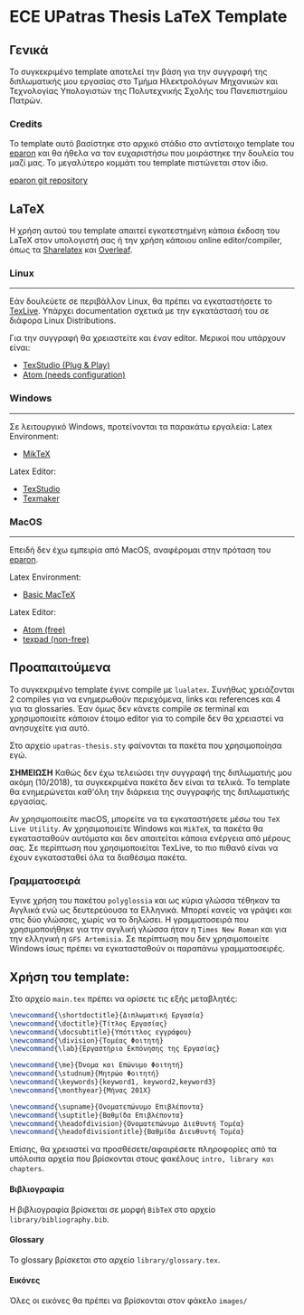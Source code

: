 # ECE UPatras Thesis LaTeX Template

## Γενικά
Το συγκεκριμένο template αποτελεί την βάση για την συγγραφή της διπλωματικής μου εργασίας στο Τμήμα Ηλεκτρολόγων Μηχανικών και Τεχνολογίας Υπολογιστών της Πολυτεχνικής Σχολής του Πανεπιστημίου Πατρών.

### Credits
Το template αυτό βασίστηκε στο αρχικό στάδιο στο αντίστοιχο template του [eparon](https://github.com/eparon) και θα ήθελα να τον ευχαριστήσω που μοιράστηκε την δουλεία του μαζί μας. Το μεγαλύτερο κομμάτι του template πιστώνεται στον ίδιο.

[eparon git repository](https://github.com/eparon/ece-upatras-thesis-template)

## LaTeX
Η χρήση αυτού του template απαιτεί εγκατεστημένη κάποια έκδοση του LaTeX στον υπολογιστή σας ή την χρήση κάποιου online editor/compiler, όπως τα [Sharelatex](http://sharelatex.com) και [Overleaf](http;//overleaf.com).

### Linux
---
Εάν δουλεύετε σε περιβάλλον Linux, θα πρέπει να εγκαταστήσετε το [TexLive](https://www.tug.org/texlive/). Υπάρχει documentation σχετικά με την εγκατάστασή του σε διάφορα Linux Distributions.

Για την συγγραφή θα χρειαστείτε και έναν editor. Μερικοί που υπάρχουν είναι:
* [TexStudio (Plug & Play)](https://www.texstudio.org)
* [Atom (needs configuration)](https://atom.io)

### Windows
---
Σε λειτουργικό Windows, προτείνονται τα παρακάτω εργαλεία:
Latex Environment:
* [MikTeX](http://miktex.org/download)

Latex Editor:
* [TexStudio](https://www.texstudio.org)
* [Texmaker](http://www.xm1math.net/texmaker/download.html)

### MacOS
---
Επειδή δεν έχω εμπειρία από MacOS, αναφέρομαι στην πρόταση του [eparon](https://github.com/eparon).

Latex Environment:
* [Basic MacTeX](https://tug.org/mactex/morepackages.html)

Latex Editor:
* [Atom (free)](https://atom.io)
* [texpad (non-free)](https://www.texpad.com)

## Προαπαιτούμενα
Το συγκεκριμένο template έγινε compile με `lualatex`.  Συνήθως χρειάζονται 2 compiles για να ενημερωθούν περιεχόμενα, links και references και 4 για τα glossaries. Έαν όμως δεν κάνετε compile σε terminal και χρησιμοποιείτε κάποιον έτοιμο editor για το compile δεν θα χρειαστεί να ανησυχείτε για αυτό.

Στο αρχείο `upatras-thesis.sty` φαίνονται τα πακέτα που χρησιμοποίησα εγώ.

**ΣΗΜΕΙΩΣΗ**
Καθώς δεν έχω τελειώσει την συγγραφή της διπλωματιής μου ακόμη (10/2018), τα συγκεκριμένα πακέτα δεν είναι τα τελικά. To template θα ενημερώνεται καθ'όλη την διάρκεια της συγγραφής της διπλωματικής εργασίας.

Αν χρησιμοποιείτε macOS, μπορείτε να τα εγκαταστήσετε μέσω του `TeX Live Utility`. Αν χρησιμοποιείτε Windows και `MikTeX`, τα πακέτα θα εγκατασταθούν αυτόματα και δεν απαιτείται κάποια ενέργεια από μέρους σας. Σε περίπτωση που χρησιμοποιείται TexLive, το πιο πιθανό είναι να έχουν εγκατασταθεί όλα τα διαθέσιμα πακέτα.

### Γραμματοσειρά
Έγινε χρήση του πακέτου `polyglossia` και ως κύρια γλώσσα τέθηκαν τα Αγγλικά ενώ ως δευτερεύουσα τα Ελληνικά. Μπορεί κανείς να γράψει και στις δύο γλώσσες, χωρίς να το δηλώσει. Η γραμματοσειρά που χρησιμοποιήθηκε για την αγγλική γλώσσα ήταν η `Times New Roman` και για την ελληνική η `GFS Artemisia`. Σε περίπτωση που δεν χρησιμοποιείτε Windows ίσως πρέπει να εγκατασταθούν οι παραπάνω γραμματοσειρές.

## Χρήση του template:
Στο αρχείο `main.tex` πρέπει να ορίσετε τις εξής μεταβλητές:
```latex
\newcommand{\shortdoctitle}{Διπλωματική Εργασία}
\newcommand{\doctitle}{Τίτλος Εργασίας}
\newcommand{\docsubtitle}{Υπότιτλος εγγράφου}
\newcommand{\division}{Τομέας Φοιτητή}
\newcommand{\lab}{Εργαστήριο Εκπόνησης της Εργασίας}

\newcommand{\me}{Όνομα και Επώνυμο Φοιτητή}
\newcommand{\studnum}{Μητρώο Φοιτητή}
\newcommand{\keywords}{keyword1, keyword2,keyword3}
\newcommand{\monthyear}{Μήνας 201X}

\newcommand{\supname}{Ονοματεπώνυμο Επιβλέποντα}
\newcommand{\suptitle}{Βαθμίδα Επιβλέποντα}
\newcommand{\headofdivision}{Ονοματεπώνυμο Διεθυντή Τομέα}
\newcommand{\headofdivisiontitle}{Βαθμίδα Διευθυντή Τομέα}
```

Επίσης, θα χρειαστεί να προσθέσετε/αφαιρέσετε πληροφορίες από τα υπόλοιπα αρχεία που βρίσκονται στους φακέλους `intro, library και chapters`.

#### Βιβλιογραφία
Η βιβλιογραφία βρίσκεται σε μορφή `BibTeX` στο αρχείο `library/bibliography.bib`.

#### Glossary
Το glossary βρίσκεται στο αρχείο `library/glossary.tex`.

#### Εικόνες
Όλες οι εικόνες θα πρέπει να βρίσκονται στον φάκελο `images/`
